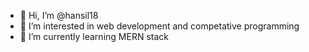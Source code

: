 - 👋 Hi, I’m @hansil18
- 👀 I’m interested in web development and competative programming
- 🌱 I’m currently learning MERN stack

<!---
hansil18/hansil18 is a ✨ special ✨ repository because its `README.md` (this file) appears on your GitHub profile.
You can click the Preview link to take a look at your changes.
--->
